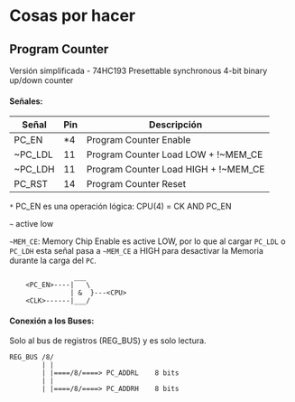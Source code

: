 # Cosas por hacer

## Program Counter

Versión simplificada - 74HC193 Presettable synchronous 4-bit binary up/down counter

#### Señales:

| Señal   | Pin | Descripción                           |
|---------|-----|---------------------------------------|
| PC_EN   | *4  | Program Counter Enable                |
| ~PC_LDL | 11  | Program Counter Load LOW + !~MEM_CE   |
| ~PC_LDH | 11  | Program Counter Load HIGH + !~MEM_CE  |
| PC_RST  | 14  | Program Counter Reset                 |

`*` PC_EN es una operación lógica: CPU(4) = CK AND PC_EN

`~` active low

`~MEM_CE`: Memory Chip Enable es active LOW, por lo que al cargar `PC_LDL` o `PC_LDH`
esta señal pasa a `~MEM_CE` a HIGH para desactivar la Memoria durante la carga del `PC`.


```
                ___
    <PC_EN>----|   \
               | &  }---<CPU>
    <CLK>------|___/

```

#### Conexión a los Buses:

Solo al bus de registros (REG_BUS) y es solo lectura.

```
REG_BUS /8/
        | |
        | |====/8/====> PC_ADDRL    8 bits
        | |
        | |====/8/====> PC_ADDRH    8 bits

```
